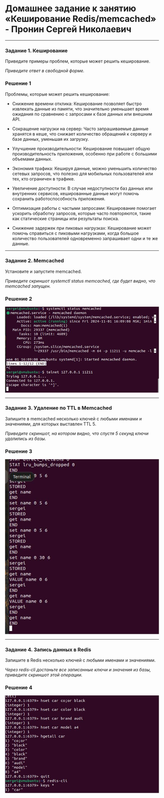 # Домашнее задание к занятию «Кеширование Redis/memcached» - Пронин Сергей Николаевич

---

### Задание 1. Кеширование 

Приведите примеры проблем, которые может решить кеширование.

*Приведите ответ в свободной форме.*

### Решение 1

Проблемы, которые может решить кеширование:

- Снижение времени отклика: Кеширование позволяет быстро извлекать данные из памяти, что значительно уменьшает время ожидания по сравнению с запросами к базе данных или внешним API.

- Сокращение нагрузки на сервер: Часто запрашиваемые данные хранятся в кеше, что снижает количество обращений к серверу и базе данных, уменьшая их загрузку.

- Улучшение производительности: Кеширование повышает общую производительность приложения, особенно при работе с большими объемами данных.

- Экономия трафика: Кешируя данные, можно уменьшить количество сетевых запросов, что полезно для мобильных пользователей или тех, кто ограничен в трафике.

- Увеличение доступности: В случае недоступности баз данных или внутренних сервисов, кешированные данные могут помочь сохранить работоспособность приложения.

- Оптимизация работы с частыми запросами: Кеширование помогает ускорить обработку запросов, которые часто повторяются, такие как статические страницы или результаты поиска. 

- Снижение задержек при пиковых нагрузках: Кеширование может помочь справиться с пиковыми нагрузками, когда большое количество пользователей одновременно запрашивает одни и те же данные.

---

### Задание 2. Memcached

Установите и запустите memcached.

*Приведите скриншот systemctl status memcached, где будет видно, что memcached запущен.*

### Решение 2

![img_sdb11-02.02.JPG](images/img_sdb11-02.02.JPG)

---

### Задание 3. Удаление по TTL в Memcached

Запишите в memcached несколько ключей с любыми именами и значениями, для которых выставлен TTL 5. 

*Приведите скриншот, на котором видно, что спустя 5 секунд ключи удалились из базы.*

### Решение 3

![img_sdb11-02.03.JPG](images/img_sdb11-02.03.JPG)

---

### Задание 4. Запись данных в Redis

Запишите в Redis несколько ключей с любыми именами и значениями. 

*Через redis-cli достаньте все записанные ключи и значения из базы, приведите скриншот этой операции.*

### Решение 4

![img_sdb11-02.04.JPG](images/img_sdb11-02.04.JPG)